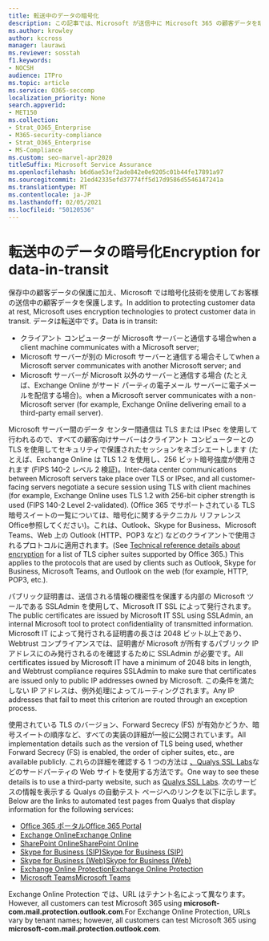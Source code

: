 ```yaml
---
title: 転送中のデータの暗号化
description: この記事では、Microsoft が送信中に Microsoft 365 の顧客データを暗号化する方法の簡単な説明を見つける必要があります。
ms.author: krowley
author: kccross
manager: laurawi
ms.reviewer: sosstah
f1.keywords:
- NOCSH
audience: ITPro
ms.topic: article
ms.service: O365-seccomp
localization_priority: None
search.appverid:
- MET150
ms.collection:
- Strat_O365_Enterprise
- M365-security-compliance
- Strat_O365_Enterprise
- MS-Compliance
ms.custom: seo-marvel-apr2020
titleSuffix: Microsoft Service Assurance
ms.openlocfilehash: b6d6ae53ef2ade842e0e9205c01b44fe17891a97
ms.sourcegitcommit: 21ed42335efd37774ff5d17d9586d5546147241a
ms.translationtype: MT
ms.contentlocale: ja-JP
ms.lasthandoff: 02/05/2021
ms.locfileid: "50120536"
---
```

# <a name="encryption-for-data-in-transit"></a><span data-ttu-id="d09ce-103">転送中のデータの暗号化</span><span class="sxs-lookup"><span data-stu-id="d09ce-103">Encryption for data-in-transit</span></span>

<span data-ttu-id="d09ce-104">保存中の顧客データの保護に加え、Microsoft では暗号化技術を使用してお客様の送信中の顧客データを保護します。</span><span class="sxs-lookup"><span data-stu-id="d09ce-104">In addition to protecting customer data at rest, Microsoft uses encryption technologies to protect customer data in transit.</span></span> <span data-ttu-id="d09ce-105">データは転送中です。</span><span class="sxs-lookup"><span data-stu-id="d09ce-105">Data is in transit:</span></span>

- <span data-ttu-id="d09ce-106">クライアント コンピューターが Microsoft サーバーと通信する場合</span><span class="sxs-lookup"><span data-stu-id="d09ce-106">when a client machine communicates with a Microsoft server;</span></span>
- <span data-ttu-id="d09ce-107">Microsoft サーバーが別の Microsoft サーバーと通信する場合そして</span><span class="sxs-lookup"><span data-stu-id="d09ce-107">when a Microsoft server communicates with another Microsoft server; and</span></span>
- <span data-ttu-id="d09ce-108">Microsoft サーバーが Microsoft 以外のサーバーと通信する場合 (たとえば、Exchange Online がサード パーティの電子メール サーバーに電子メールを配信する場合)。</span><span class="sxs-lookup"><span data-stu-id="d09ce-108">when a Microsoft server communicates with a non-Microsoft server (for example, Exchange Online delivering email to a third-party email server).</span></span>

<span data-ttu-id="d09ce-109">Microsoft サーバー間のデータ センター間通信は TLS または IPsec を使用して行われるので、すべての顧客向けサーバーはクライアント コンピューターとの TLS を使用してセキュリティで保護されたセッションをネゴシエートします (たとえば、Exchange Online は TLS 1.2 を使用し、256 ビット暗号強度が使用されます (FIPS 140-2 レベル 2 検証)。</span><span class="sxs-lookup"><span data-stu-id="d09ce-109">Inter-data center communications between Microsoft servers take place over TLS or IPsec, and all customer-facing servers negotiate a secure session using TLS with client machines (for example, Exchange Online uses TLS 1.2 with 256-bit cipher strength is used (FIPS 140-2 Level 2-validated).</span></span> <span data-ttu-id="d09ce-110">(Office [](/microsoft-365/compliance/technical-reference-details-about-encryption) 365 でサポートされている TLS 暗号スイートの一覧については、暗号化に関するテクニカル リファレンスOffice参照してください)。これは、Outlook、Skype for Business、Microsoft Teams、Web 上の Outlook (HTTP、POP3 など) などのクライアントで使用されるプロトコルに適用されます。</span><span class="sxs-lookup"><span data-stu-id="d09ce-110">(See [Technical reference details about encryption](/microsoft-365/compliance/technical-reference-details-about-encryption) for a list of TLS cipher suites supported by Office 365.) This applies to the protocols that are used by clients such as Outlook, Skype for Business, Microsoft Teams, and Outlook on the web (for example, HTTP, POP3, etc.).</span></span>

<span data-ttu-id="d09ce-111">パブリック証明書は、送信される情報の機密性を保護する内部の Microsoft ツールである SSLAdmin を使用して、Microsoft IT SSL によって発行されます。</span><span class="sxs-lookup"><span data-stu-id="d09ce-111">The public certificates are issued by Microsoft IT SSL using SSLAdmin, an internal Microsoft tool to protect confidentiality of transmitted information.</span></span> <span data-ttu-id="d09ce-112">Microsoft IT によって発行される証明書の長さは 2048 ビット以上であり、Webtrust コンプライアンスでは、証明書が Microsoft が所有するパブリック IP アドレスにのみ発行されるのを確認するために SSLAdmin が必要です。</span><span class="sxs-lookup"><span data-stu-id="d09ce-112">All certificates issued by Microsoft IT have a minimum of 2048 bits in length, and Webtrust compliance requires SSLAdmin to make sure that certificates are issued only to public IP addresses owned by Microsoft.</span></span> <span data-ttu-id="d09ce-113">この条件を満たしない IP アドレスは、例外処理によってルーティングされます。</span><span class="sxs-lookup"><span data-stu-id="d09ce-113">Any IP addresses that fail to meet this criterion are routed through an exception process.</span></span>

<span data-ttu-id="d09ce-114">使用されている TLS のバージョン、Forward Secrecy (FS) が有効かどうか、暗号スイートの順序など、すべての実装の詳細が一般に公開されています。</span><span class="sxs-lookup"><span data-stu-id="d09ce-114">All implementation details such as the version of TLS being used, whether Forward Secrecy (FS) is enabled, the order of cipher suites, etc., are available publicly.</span></span> <span data-ttu-id="d09ce-115">これらの詳細を確認する 1 つの方法は [、Qualys SSL Labs](https://www.ssllabs.com)などのサードパーティの Web サイトを使用する方法です。</span><span class="sxs-lookup"><span data-stu-id="d09ce-115">One way to see these details is to use a third-party website, such as [Qualys SSL Labs](https://www.ssllabs.com).</span></span> <span data-ttu-id="d09ce-116">次のサービスの情報を表示する Qualys の自動テスト ページへのリンクを以下に示します。</span><span class="sxs-lookup"><span data-stu-id="d09ce-116">Below are the links to automated test pages from Qualys that display information for the following services:</span></span>

- [<span data-ttu-id="d09ce-117">Office 365 ポータル</span><span class="sxs-lookup"><span data-stu-id="d09ce-117">Office 365 Portal</span></span>](https://www.ssllabs.com/ssltest/analyze.html?d=portal.office.com&hideResults=on)
- [<span data-ttu-id="d09ce-118">Exchange Online</span><span class="sxs-lookup"><span data-stu-id="d09ce-118">Exchange Online</span></span>](https://www.ssllabs.com/ssltest/analyze.html?d=outlook.office365.com&hideResults=on)
- [<span data-ttu-id="d09ce-119">SharePoint Online</span><span class="sxs-lookup"><span data-stu-id="d09ce-119">SharePoint Online</span></span>](https://www.ssllabs.com/ssltest/analyze.html?d=microsoft-my.sharepoint.com&hideResults=on)
- [<span data-ttu-id="d09ce-120">Skype for Business (SIP)</span><span class="sxs-lookup"><span data-stu-id="d09ce-120">Skype for Business (SIP)</span></span>](https://www.ssllabs.com/ssltest/analyze.html?d=sipdir.online.lync.com)
- [<span data-ttu-id="d09ce-121">Skype for Business (Web)</span><span class="sxs-lookup"><span data-stu-id="d09ce-121">Skype for Business (Web)</span></span>](https://www.ssllabs.com/ssltest/analyze.html?d=webdir.online.lync.com&hideResults=on)
- [<span data-ttu-id="d09ce-122">Exchange Online Protection</span><span class="sxs-lookup"><span data-stu-id="d09ce-122">Exchange Online Protection</span></span>](https://ssl-tools.net/mailservers/microsoft-com.mail.protection.outlook.com)
- [<span data-ttu-id="d09ce-123">Microsoft Teams</span><span class="sxs-lookup"><span data-stu-id="d09ce-123">Microsoft Teams</span></span>](https://www.ssllabs.com/ssltest/analyze.html?d=teams.microsoft.com&latest)

<span data-ttu-id="d09ce-124">Exchange Online Protection では、URL はテナント名によって異なります。However, all customers can test Microsoft 365 using **microsoft-com.mail.protection.outlook.com**.</span><span class="sxs-lookup"><span data-stu-id="d09ce-124">For Exchange Online Protection, URLs vary by tenant names; however, all customers can test Microsoft 365 using **microsoft-com.mail.protection.outlook.com**.</span></span>
